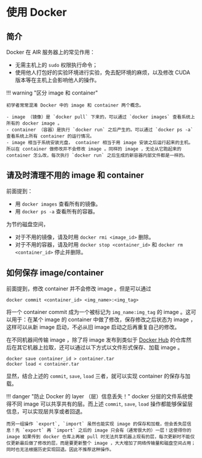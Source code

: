 # 使用 Docker

## 简介

Docker 在 AIR 服务器上的常见作用：

- 无需主机上的 `sudo` 权限执行命令；
- 使用他人打包好的实验环境进行实验，免去配环境的麻烦，以及修改 CUDA 版本等在主机上会影响他人的操作。

!!! warning "区分 image 和 container"
    
    初学者常常混淆 Docker 中的 image 和 container 两个概念。
    
    - image （镜像）是 `docker pull` 下来的，可以通过 `docker images` 查看系统上所有的 docker image 。
    - container （容器）是执行 `docker run` 之后产生的。可以通过 `docker ps -a` 查看系统上所有 container 的运行情况。
    - image 相当于系统安装光盘， container 相当于用 image 安装之后运行起来的主机。所以在 container 做修改并不会修改 image 。同样的 image ，无论从它跑起来的 container 怎么改，每次执行 `docker run` 之后生成的新容器内部文件都是一样的。

## 请及时清理不用的 image 和 container

前面提到：

- 用 `docker images` 查看所有的镜像。
- 用 `docker ps -a` 查看所有的容器。

为节约磁盘空间，

- 对于不用的镜像，请及时用 `docker rmi <image_id>` 删除。
- 对于不用的容器，请及时用 `docker stop <container_id>` 和  `docker rm <container_id>` 停止并删除。

## 如何保存 image/container

前面提到，修改 container 并不会修改 image 。但是可以通过

```shell
docker commit <container_id> <img_name>:<img_tag>
```

将一个 container commit 成为一个被标记为 `img_name:img_tag` 的 image 。这可以用于：在某个 image 的 container 中做了修改，保存修改之后状态为 image ，这样可以从新 image 启动，不必从旧 image 启动之后再重复自己的修改。

在不同机器间传输 image ，除了将 image 发布到类似于 [Docker Hub](https://hub.docker.com/) 的仓库然后在其它机器上拉取，还可以通过以下方式以文件形式保存、加载 image 。

```shell
docker save container_id > container.tar
docker load < container.tar
```

显然，结合上述的 `commit`, `save`, `load` 三者，就可以实现 container 的保存与加载。

!!! danger "防止 Docker 的 layer （层）信息丢失！"
    docker 分层的文件系统使得不同 image 可以共享共有的层。而上述 `commit`, `save`, `load` 操作都能够保留层信息，可以实现层共享或者回退。
    
    而另一组操作 `export`, `import` 虽然也能实现 image 的保存和加载，但会丢失层信息！先 `export` 再 `import` 之后的 image 只会有（通常很大的）一层！这使得你的 image 如果传到 docker 仓库上再被 pull 时无法共享机器上现有的层，每次更新时不能仅仅更新最后做了修改的层，而是要更新整个 image ，大大增加了网络传输量和磁盘空间占用；同时也无法根据历史实现回退。因此不推荐这种操作。

